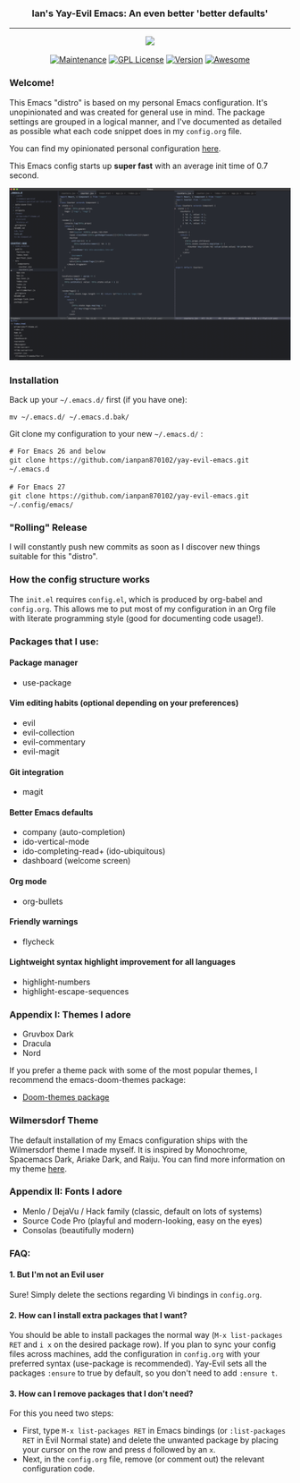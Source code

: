<h3 align="center">Ian's Yay-Evil Emacs: An even better 'better defaults'</h3>
<hr/>

<p align="center">
  <img src="https://upload.wikimedia.org/wikipedia/commons/thumb/0/08/EmacsIcon.svg/120px-EmacsIcon.svg.png" />
</p>

<p align="center">
<a href="https://github.com/ianpan870102/.emacs.d"><img src="https://img.shields.io/badge/Maintained%3F-yes-green.svg" alt="Maintenance"></a>
<a href="https://www.gnu.org/licenses/gpl-3.0"><img src="https://img.shields.io/badge/License-GPL%20v3-blue.svg" alt="GPL License"></a>
<a href="https://github.com/ianpan870102/.emacs.d"><img src="https://img.shields.io/github/release/ianpan870102/.emacs.d" alt="Version"></a>
<a href="https://github.com/sindresorhus/awesome"><img src="https://cdn.rawgit.com/sindresorhus/awesome/d7305f38d29fed78fa85652e3a63e154dd8e8829/media/badge.svg" alt="Awesome"></a>
</p>

### Welcome!
This Emacs "distro" is based on my personal Emacs configuration. It's
unopinionated and was created for general use in mind. The package
settings are grouped in a logical manner, and I've documented as
detailed as possible what each code snippet does in my `config.org`
file.


You can find my opinionated personal configuration [here](https://github.com/ianpan870102/.personal-emacs.d).


This Emacs config starts up **super fast** with an average init time of 0.7 second.

![alt text](./wilmersdorf.png)

### Installation
Back up your `~/.emacs.d/` first (if you have one):

```
mv ~/.emacs.d/ ~/.emacs.d.bak/
```

Git clone my configuration to your new `~/.emacs.d/` :

```
# For Emacs 26 and below
git clone https://github.com/ianpan870102/yay-evil-emacs.git ~/.emacs.d

# For Emacs 27
git clone https://github.com/ianpan870102/yay-evil-emacs.git ~/.config/emacs/
```

### "Rolling" Release
I will constantly push new commits as soon as I discover new things suitable for this "distro".

### How the config structure works

The `init.el` requires `config.el`, which is produced by org-babel and `config.org`. This allows me to put most of my configuration in an Org file with literate programming style (good for documenting code usage!).

### Packages that I use:

#### Package manager
- use-package

#### Vim editing habits (optional depending on your preferences)
- evil
- evil-collection
- evil-commentary
- evil-magit

#### Git integration
- magit

#### Better Emacs defaults
- company (auto-completion)
- ido-vertical-mode
- ido-completing-read+ (ido-ubiquitous)
- dashboard (welcome screen)

#### Org mode
- org-bullets

#### Friendly warnings
- flycheck

#### Lightweight syntax highlight improvement for all languages
- highlight-numbers
- highlight-escape-sequences

### Appendix I: Themes I adore
- Gruvbox Dark
- Dracula
- Nord

If you prefer a theme pack with some of the most popular themes, I recommend the emacs-doom-themes package:
- [Doom-themes package](https://github.com/hlissner/emacs-doom-themes)

### Wilmersdorf Theme
The default installation of my Emacs configuration ships with the Wilmersdorf theme I made myself.
It is inspired by Monochrome, Spacemacs Dark, Ariake Dark, and Raiju.
You can find more information on my theme [here](https://github.com/ianpan870102/wilmersdorf-emacs-theme).

### Appendix II: Fonts I adore
- Menlo / DejaVu / Hack family (classic, default on lots of systems)
- Source Code Pro (playful and modern-looking, easy on the eyes)
- Consolas (beautifully modern)

### FAQ:
#### 1. But I'm not an Evil user
Sure! Simply delete the sections regarding Vi bindings in `config.org`.

#### 2. How can I install extra packages that I want?
You should be able to install packages the normal way (`M-x list-packages RET` and `i x` on the desired package row). If you plan to sync your config files across machines, add the configuration in `config.org` with your preferred syntax (use-package is recommended). Yay-Evil sets all the packages `:ensure` to true by default, so you don't need to add `:ensure t`.

#### 3. How can I remove packages that I don't need?
For this you need two steps:
- First, type `M-x list-packages RET` in Emacs bindings (or `:list-packages RET` in Evil Normal state) and delete the unwanted package by placing your cursor on the row and press `d` followed by an `x`.
- Next, in the `config.org` file, remove (or comment out) the relevant configuration code.
